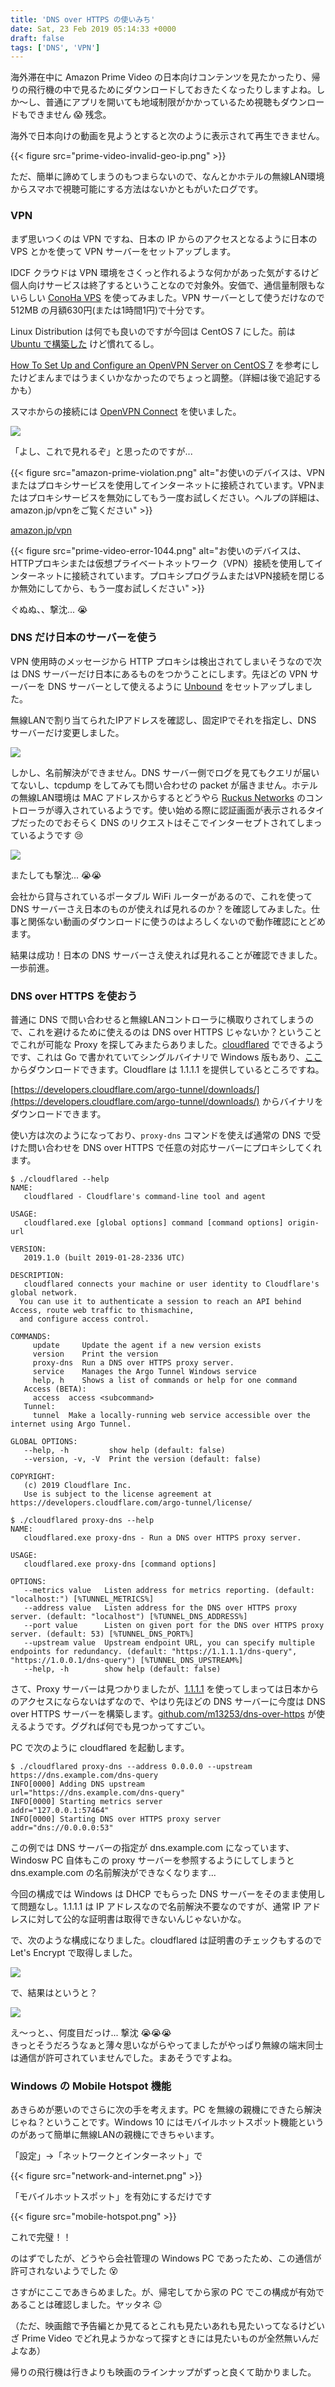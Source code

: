 ```yaml
---
title: 'DNS over HTTPS の使いみち'
date: Sat, 23 Feb 2019 05:14:33 +0000
draft: false
tags: ['DNS', 'VPN']
---
```


海外滞在中に Amazon Prime Video の日本向けコンテンツを見たかったり、帰りの飛行機の中で見るためにダウンロードしておきたくなったりしますよね。しか～し、普通にアプリを開いても地域制限がかかっているため視聴もダウンロードもできません 😱 残念。

海外で日本向けの動画を見ようとすると次のように表示されて再生できません。

{{< figure src="prime-video-invalid-geo-ip.png" >}}

ただ、簡単に諦めてしまうのもつまらないので、なんとかホテルの無線LAN環境からスマホで視聴可能にする方法はないかともがいたログです。

### VPN

まず思いつくのは VPN ですね、日本の IP からのアクセスとなるように日本の VPS とかを使って VPN サーバーをセットアップします。

IDCF クラウドは VPN 環境をさくっと作れるような何かがあった気がするけど個人向けサービスは終了するということなので対象外。安価で、通信量制限もないらしい [ConoHa VPS](https://www.conoha.jp/vps/) を使ってみました。VPN サーバーとして使うだけなので 512MB の月額630円(または1時間1円)で十分です。

Linux Distribution は何でも良いのですが今回は CentOS 7 にした。前は [Ubuntu で構築した](/2016/03/connect-to-private-network-on-digitalocean-using-openvpn/) けど慣れてるし。

[How To Set Up and Configure an OpenVPN Server on CentOS 7](https://www.digitalocean.com/community/tutorials/how-to-set-up-and-configure-an-openvpn-server-on-centos-7) を参考にしたけどまんまではうまくいかなかったのでちょっと調整。（詳細は後で追記するかも）

スマホからの接続には [OpenVPN Connect](https://play.google.com/store/apps/details?id=net.openvpn.openvpn) を使いました。

<img src="VPN.png">

「よし、これで見れるぞ」と思ったのですが...

{{< figure src="amazon-prime-violation.png" alt="お使いのデバイスは、VPNまたはプロキシサービスを使用してインターネットに接続されています。VPNまたはプロキシサービスを無効にしてもう一度お試しください。ヘルプの詳細は、amazon.jp/vpnをご覧ください" >}}

[amazon.jp/vpn](https://amazon.jp/vpn)

{{< figure src="prime-video-error-1044.png" alt="お使いのデバイスは、HTTPプロキシまたは仮想プライベートネットワーク（VPN）接続を使用してインターネットに接続されています。プロキシプログラムまたはVPN接続を閉じるか無効にしてから、もう一度お試しください" >}}

ぐぬぬ、、撃沈... 😭

### DNS だけ日本のサーバーを使う

VPN 使用時のメッセージから HTTP プロキシは検出されてしまいそうなので次は DNS サーバーだけ日本にあるものをつかうことにします。先ほどの VPN サーバーを DNS サーバーとして使えるように [Unbound](https://www.nlnetlabs.nl/projects/unbound/about/) をセットアップしました。

無線LANで割り当てられたIPアドレスを確認し、固定IPでそれを指定し、DNS サーバーだけ変更しました。

<img src="DNS-plan.png">

しかし、名前解決ができません。DNS サーバー側でログを見てもクエリが届いてないし、tcpdump をしてみても問い合わせの packet が届きません。ホテルの無線LAN環境は MAC アドレスからするとどうやら [Ruckus Networks](https://www.ruckuswireless.com/) のコントローラが導入されているようです。使い始める際に認証画面が表示されるタイプだったのでおそらく DNS のリクエストはそこでインターセプトされてしまっているようです 😢

<img src="DNS-result.png">

またしても撃沈... 😭😭

会社から貸与されているポータブル WiFi ルーターがあるので、これを使って DNS サーバーさえ日本のものが使えれば見れるのか？を確認してみました。仕事と関係ない動画のダウンロードに使うのはよろしくないので動作確認にとどめます。

結果は成功！日本の DNS サーバーさえ使えれば見れることが確認できました。一歩前進。

### DNS over HTTPS を使おう

普通に DNS で問い合わせると無線LANコントローラに横取りされてしまうので、これを避けるために使えるのは DNS over HTTPS じゃないか？ということでこれが可能な Proxy を探してみまたらありました。[cloudflared](https://github.com/cloudflare/cloudflared) でできるようです、これは Go で書かれていてシングルバイナリで Windows 版もあり、[ここ](https://developers.cloudflare.com/argo-tunnel/downloads/)からダウンロードできます。Cloudflare は 1.1.1.1 を提供しているところですね。

[https://developers.cloudflare.com/argo-tunnel/downloads/](https://developers.cloudflare.com/argo-tunnel/downloads/) からバイナリをダウンロードできます。

使い方は次のようになっており、`proxy-dns` コマンドを使えば通常の DNS で受けた問い合わせを DNS over HTTPS で任意の対応サーバーにプロキシしてくれます。

```
$ ./cloudflared --help
NAME:
   cloudflared - Cloudflare's command-line tool and agent

USAGE:
   cloudflared.exe [global options] command [command options] origin-url

VERSION:
   2019.1.0 (built 2019-01-28-2336 UTC)

DESCRIPTION:
   cloudflared connects your machine or user identity to Cloudflare's global network.
  You can use it to authenticate a session to reach an API behind Access, route web traffic to thismachine,
  and configure access control.

COMMANDS:
     update     Update the agent if a new version exists
     version    Print the version
     proxy-dns  Run a DNS over HTTPS proxy server.
     service    Manages the Argo Tunnel Windows service
     help, h    Shows a list of commands or help for one command
   Access (BETA):
     access  access <subcommand>
   Tunnel:
     tunnel  Make a locally-running web service accessible over the internet using Argo Tunnel.

GLOBAL OPTIONS:
   --help, -h         show help (default: false)
   --version, -v, -V  Print the version (default: false)

COPYRIGHT:
   (c) 2019 Cloudflare Inc.
   Use is subject to the license agreement at https://developers.cloudflare.com/argo-tunnel/license/
```

```
$ ./cloudflared proxy-dns --help
NAME:
   cloudflared.exe proxy-dns - Run a DNS over HTTPS proxy server.

USAGE:
   cloudflared.exe proxy-dns [command options]

OPTIONS:
   --metrics value   Listen address for metrics reporting. (default: "localhost:") [%TUNNEL_METRICS%]
   --address value   Listen address for the DNS over HTTPS proxy server. (default: "localhost") [%TUNNEL_DNS_ADDRESS%]
   --port value      Listen on given port for the DNS over HTTPS proxy server. (default: 53) [%TUNNEL_DNS_PORT%]
   --upstream value  Upstream endpoint URL, you can specify multiple endpoints for redundancy. (default: "https://1.1.1.1/dns-query", "https://1.0.0.1/dns-query") [%TUNNEL_DNS_UPSTREAM%]
   --help, -h        show help (default: false)
```

さて、Proxy サーバーは見つかりましたが、[1.1.1.1](https://1.1.1.1/) を使ってしまっては日本からのアクセスにならないはずなので、やはり先ほどの DNS サーバーに今度は DNS over HTTPS サーバーを構築します。[github.com/m13253/dns-over-https](https://github.com/m13253/dns-over-https) が使えるようです。ググれば何でも見つかってすごい。

PC で次のように cloudflared を起動します。

```
$ ./cloudflared proxy-dns --address 0.0.0.0 --upstream https://dns.example.com/dns-query
INFO[0000] Adding DNS upstream                           url="https://dns.example.com/dns-query"
INFO[0000] Starting metrics server                       addr="127.0.0.1:57464"
INFO[0000] Starting DNS over HTTPS proxy server          addr="dns://0.0.0.0:53"
```

この例では DNS サーバーの指定が dns.example.com になっています、Windosw PC 自体もこの proxy サーバーを参照するようにしてしまうと dns.example.com の名前解決ができなくなります...

今回の構成では Windows は DHCP でもらった DNS サーバーをそのまま使用して問題なし。1.1.1.1 は IP アドレスなので名前解決不要なのですが、通常 IP アドレスに対して公的な証明書は取得できないんじゃないかな。

で、次のような構成になりました。cloudflared は証明書のチェックもするので Let's Encrypt で取得しました。

<img src="DNS-over-HTTPS-plan.png">

で、結果はというと？

<img src="DNS-over-HTTPS-result.png">

え～っと、、何度目だっけ... 撃沈 😭😭😭  
きっとそうだろうなぁと薄々思いながらやってましたがやっぱり無線の端末同士は通信が許可されていませんでした。まあそうですよね。

### Windows の Mobile Hotspot 機能

あきらめが悪いのでさらに次の手を考えます。PC を無線の親機にできたら解決じゃね？ということです。Windows 10 にはモバイルホットスポット機能というのがあって簡単に無線LANの親機にできちゃいます。

「設定」→「ネットワークとインターネット」で

{{< figure src="network-and-internet.png" >}}

「モバイルホットスポット」を有効にするだけです

{{< figure src="mobile-hotspot.png" >}}

これで完璧！！

のはずでしたが、どうやら会社管理の Windows PC であったため、この通信が許可されないようでした 😵

さすがにここであきらめました。が、帰宅してから家の PC でこの構成が有効であることは確認しました。ヤッタネ 😉

（ただ、映画館で予告編とか見てるとこれも見たいあれも見たいってなるけどいざ Prime Video でどれ見ようかなって探すときには見たいものが全然無いんだよなあ）

帰りの飛行機は行きよりも映画のラインナップがずっと良くて助かりました。
